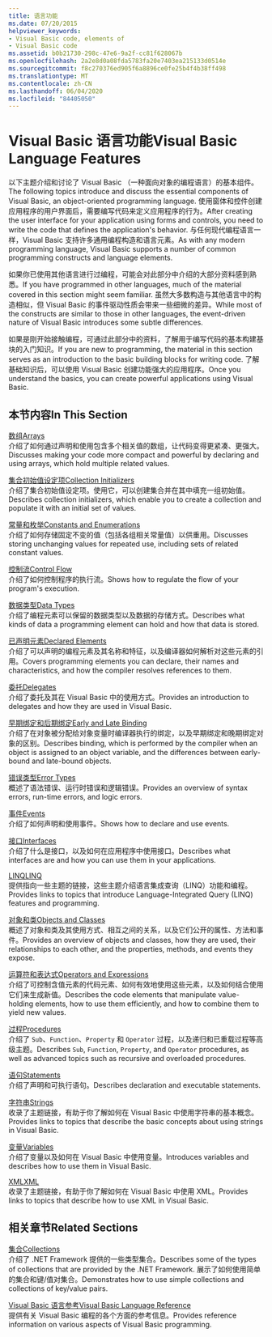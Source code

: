 ```yaml
---
title: 语言功能
ms.date: 07/20/2015
helpviewer_keywords:
- Visual Basic code, elements of
- Visual Basic code
ms.assetid: b0b21730-298c-47e6-9a2f-cc81f628067b
ms.openlocfilehash: 2a2e8d0a08fda5783fa20e7403ea215133d0514e
ms.sourcegitcommit: f8c270376ed905f6a8896ce0fe25b4f4b38ff498
ms.translationtype: MT
ms.contentlocale: zh-CN
ms.lasthandoff: 06/04/2020
ms.locfileid: "84405050"
---
```

# <a name="visual-basic-language-features"></a><span data-ttu-id="83782-102">Visual Basic 语言功能</span><span class="sxs-lookup"><span data-stu-id="83782-102">Visual Basic Language Features</span></span>
<span data-ttu-id="83782-103">以下主题介绍和讨论了 Visual Basic （一种面向对象的编程语言）的基本组件。</span><span class="sxs-lookup"><span data-stu-id="83782-103">The following topics introduce and discuss the essential components of Visual Basic, an object-oriented programming language.</span></span> <span data-ttu-id="83782-104">使用窗体和控件创建应用程序的用户界面后，需要编写代码来定义应用程序的行为。</span><span class="sxs-lookup"><span data-stu-id="83782-104">After creating the user interface for your application using forms and controls, you need to write the code that defines the application's behavior.</span></span> <span data-ttu-id="83782-105">与任何现代编程语言一样，Visual Basic 支持许多通用编程构造和语言元素。</span><span class="sxs-lookup"><span data-stu-id="83782-105">As with any modern programming language, Visual Basic supports a number of common programming constructs and language elements.</span></span>  
  
 <span data-ttu-id="83782-106">如果你已使用其他语言进行过编程，可能会对此部分中介绍的大部分资料感到熟悉。</span><span class="sxs-lookup"><span data-stu-id="83782-106">If you have programmed in other languages, much of the material covered in this section might seem familiar.</span></span> <span data-ttu-id="83782-107">虽然大多数构造与其他语言中的构造相似，但 Visual Basic 的事件驱动性质会带来一些细微的差异。</span><span class="sxs-lookup"><span data-stu-id="83782-107">While most of the constructs are similar to those in other languages, the event-driven nature of Visual Basic introduces some subtle differences.</span></span>  
  
 <span data-ttu-id="83782-108">如果是刚开始接触编程，可通过此部分中的资料，了解用于编写代码的基本构建基块的入门知识。</span><span class="sxs-lookup"><span data-stu-id="83782-108">If you are new to programming, the material in this section serves as an introduction to the basic building blocks for writing code.</span></span> <span data-ttu-id="83782-109">了解基础知识后，可以使用 Visual Basic 创建功能强大的应用程序。</span><span class="sxs-lookup"><span data-stu-id="83782-109">Once you understand the basics, you can create powerful applications using Visual Basic.</span></span>  
  
## <a name="in-this-section"></a><span data-ttu-id="83782-110">本节内容</span><span class="sxs-lookup"><span data-stu-id="83782-110">In This Section</span></span>  
 [<span data-ttu-id="83782-111">数组</span><span class="sxs-lookup"><span data-stu-id="83782-111">Arrays</span></span>](arrays/index.md)  
 <span data-ttu-id="83782-112">介绍了如何通过声明和使用包含多个相关值的数组，让代码变得更紧凑、更强大。</span><span class="sxs-lookup"><span data-stu-id="83782-112">Discusses making your code more compact and powerful by declaring and using arrays, which hold multiple related values.</span></span>  
  
 [<span data-ttu-id="83782-113">集合初始值设定项</span><span class="sxs-lookup"><span data-stu-id="83782-113">Collection Initializers</span></span>](collection-initializers/index.md)  
 <span data-ttu-id="83782-114">介绍了集合初始值设定项。使用它，可以创建集合并在其中填充一组初始值。</span><span class="sxs-lookup"><span data-stu-id="83782-114">Describes collection initializers, which enable you to create a collection and populate it with an initial set of values.</span></span>  
  
 [<span data-ttu-id="83782-115">常量和枚举</span><span class="sxs-lookup"><span data-stu-id="83782-115">Constants and Enumerations</span></span>](constants-enums/index.md)  
 <span data-ttu-id="83782-116">介绍了如何存储固定不变的值（包括各组相关常量值）以供重用。</span><span class="sxs-lookup"><span data-stu-id="83782-116">Discusses storing unchanging values for repeated use, including sets of related constant values.</span></span>  
  
 [<span data-ttu-id="83782-117">控制流</span><span class="sxs-lookup"><span data-stu-id="83782-117">Control Flow</span></span>](control-flow/index.md)  
 <span data-ttu-id="83782-118">介绍了如何控制程序的执行流。</span><span class="sxs-lookup"><span data-stu-id="83782-118">Shows how to regulate the flow of your program's execution.</span></span>  
  
 [<span data-ttu-id="83782-119">数据类型</span><span class="sxs-lookup"><span data-stu-id="83782-119">Data Types</span></span>](data-types/index.md)  
 <span data-ttu-id="83782-120">介绍了编程元素可以保留的数据类型以及数据的存储方式。</span><span class="sxs-lookup"><span data-stu-id="83782-120">Describes what kinds of data a programming element can hold and how that data is stored.</span></span>  
  
 [<span data-ttu-id="83782-121">已声明元素</span><span class="sxs-lookup"><span data-stu-id="83782-121">Declared Elements</span></span>](declared-elements/index.md)  
 <span data-ttu-id="83782-122">介绍了可以声明的编程元素及其名称和特征，以及编译器如何解析对这些元素的引用。</span><span class="sxs-lookup"><span data-stu-id="83782-122">Covers programming elements you can declare, their names and characteristics, and how the compiler resolves references to them.</span></span>  
  
 [<span data-ttu-id="83782-123">委托</span><span class="sxs-lookup"><span data-stu-id="83782-123">Delegates</span></span>](delegates/index.md)  
 <span data-ttu-id="83782-124">介绍了委托及其在 Visual Basic 中的使用方式。</span><span class="sxs-lookup"><span data-stu-id="83782-124">Provides an introduction to delegates and how they are used in Visual Basic.</span></span>  
  
 [<span data-ttu-id="83782-125">早期绑定和后期绑定</span><span class="sxs-lookup"><span data-stu-id="83782-125">Early and Late Binding</span></span>](early-late-binding/index.md)  
 <span data-ttu-id="83782-126">介绍了在对象被分配给对象变量时编译器执行的绑定，以及早期绑定和晚期绑定对象的区别。</span><span class="sxs-lookup"><span data-stu-id="83782-126">Describes binding, which is performed by the compiler when an object is assigned to an object variable, and the differences between early-bound and late-bound objects.</span></span>  
  
 [<span data-ttu-id="83782-127">错误类型</span><span class="sxs-lookup"><span data-stu-id="83782-127">Error Types</span></span>](error-types.md)  
 <span data-ttu-id="83782-128">概述了语法错误、运行时错误和逻辑错误。</span><span class="sxs-lookup"><span data-stu-id="83782-128">Provides an overview of syntax errors, run-time errors, and logic errors.</span></span>  
  
 [<span data-ttu-id="83782-129">事件</span><span class="sxs-lookup"><span data-stu-id="83782-129">Events</span></span>](events/index.md)  
 <span data-ttu-id="83782-130">介绍了如何声明和使用事件。</span><span class="sxs-lookup"><span data-stu-id="83782-130">Shows how to declare and use events.</span></span>  
  
 [<span data-ttu-id="83782-131">接口</span><span class="sxs-lookup"><span data-stu-id="83782-131">Interfaces</span></span>](interfaces/index.md)  
 <span data-ttu-id="83782-132">介绍了什么是接口，以及如何在应用程序中使用接口。</span><span class="sxs-lookup"><span data-stu-id="83782-132">Describes what interfaces are and how you can use them in your applications.</span></span>  
  
 [<span data-ttu-id="83782-133">LINQ</span><span class="sxs-lookup"><span data-stu-id="83782-133">LINQ</span></span>](linq/index.md)  
 <span data-ttu-id="83782-134">提供指向一些主题的链接，这些主题介绍语言集成查询（LINQ）功能和编程。</span><span class="sxs-lookup"><span data-stu-id="83782-134">Provides links to topics that introduce Language-Integrated Query (LINQ) features and programming.</span></span>  
  
 [<span data-ttu-id="83782-135">对象和类</span><span class="sxs-lookup"><span data-stu-id="83782-135">Objects and Classes</span></span>](objects-and-classes/index.md)  
 <span data-ttu-id="83782-136">概述了对象和类及其使用方式、相互之间的关系，以及它们公开的属性、方法和事件。</span><span class="sxs-lookup"><span data-stu-id="83782-136">Provides an overview of objects and classes, how they are used, their relationships to each other, and the properties, methods, and events they expose.</span></span>  
  
 [<span data-ttu-id="83782-137">运算符和表达式</span><span class="sxs-lookup"><span data-stu-id="83782-137">Operators and Expressions</span></span>](operators-and-expressions/index.md)  
 <span data-ttu-id="83782-138">介绍了可控制含值元素的代码元素、如何有效地使用这些元素，以及如何结合使用它们来生成新值。</span><span class="sxs-lookup"><span data-stu-id="83782-138">Describes the code elements that manipulate value-holding elements, how to use them efficiently, and how to combine them to yield new values.</span></span>  
  
 [<span data-ttu-id="83782-139">过程</span><span class="sxs-lookup"><span data-stu-id="83782-139">Procedures</span></span>](procedures/index.md)  
 <span data-ttu-id="83782-140">介绍了 `Sub`、`Function`、`Property` 和 `Operator` 过程，以及递归和已重载过程等高级主题。</span><span class="sxs-lookup"><span data-stu-id="83782-140">Describes `Sub`, `Function`, `Property`, and `Operator` procedures, as well as advanced topics such as recursive and overloaded procedures.</span></span>  
  
 [<span data-ttu-id="83782-141">语句</span><span class="sxs-lookup"><span data-stu-id="83782-141">Statements</span></span>](statements.md)  
 <span data-ttu-id="83782-142">介绍了声明和可执行语句。</span><span class="sxs-lookup"><span data-stu-id="83782-142">Describes declaration and executable statements.</span></span>  
  
 [<span data-ttu-id="83782-143">字符串</span><span class="sxs-lookup"><span data-stu-id="83782-143">Strings</span></span>](strings/index.md)  
 <span data-ttu-id="83782-144">收录了主题链接，有助于你了解如何在 Visual Basic 中使用字符串的基本概念。</span><span class="sxs-lookup"><span data-stu-id="83782-144">Provides links to topics that describe the basic concepts about using strings in Visual Basic.</span></span>  
  
 [<span data-ttu-id="83782-145">变量</span><span class="sxs-lookup"><span data-stu-id="83782-145">Variables</span></span>](variables/index.md)  
 <span data-ttu-id="83782-146">介绍了变量以及如何在 Visual Basic 中使用变量。</span><span class="sxs-lookup"><span data-stu-id="83782-146">Introduces variables and describes how to use them in Visual Basic.</span></span>  
  
 [<span data-ttu-id="83782-147">XML</span><span class="sxs-lookup"><span data-stu-id="83782-147">XML</span></span>](xml/index.md)  
 <span data-ttu-id="83782-148">收录了主题链接，有助于你了解如何在 Visual Basic 中使用 XML。</span><span class="sxs-lookup"><span data-stu-id="83782-148">Provides links to topics that describe how to use XML in Visual Basic.</span></span>  
  
## <a name="related-sections"></a><span data-ttu-id="83782-149">相关章节</span><span class="sxs-lookup"><span data-stu-id="83782-149">Related Sections</span></span>

 [<span data-ttu-id="83782-150">集合</span><span class="sxs-lookup"><span data-stu-id="83782-150">Collections</span></span>](../concepts/collections.md)  
 <span data-ttu-id="83782-151">介绍了 .NET Framework 提供的一些类型集合。</span><span class="sxs-lookup"><span data-stu-id="83782-151">Describes some of the types of collections that are provided by the .NET Framework.</span></span> <span data-ttu-id="83782-152">展示了如何使用简单的集合和键/值对集合。</span><span class="sxs-lookup"><span data-stu-id="83782-152">Demonstrates how to use simple collections and collections of key/value pairs.</span></span>  
  
 [<span data-ttu-id="83782-153">Visual Basic 语言参考</span><span class="sxs-lookup"><span data-stu-id="83782-153">Visual Basic Language Reference</span></span>](../../language-reference/index.md)  
 <span data-ttu-id="83782-154">提供有关 Visual Basic 编程的各个方面的参考信息。</span><span class="sxs-lookup"><span data-stu-id="83782-154">Provides reference information on various aspects of Visual Basic programming.</span></span>
